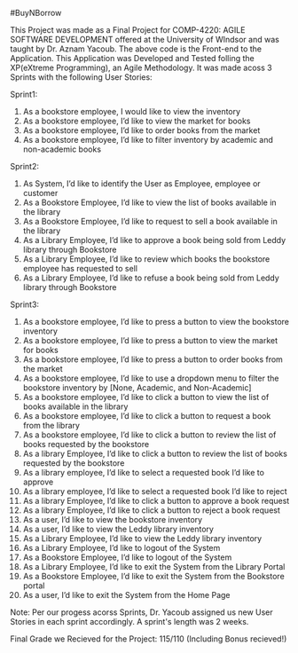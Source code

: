 #BuyNBorrow

This Project was made as a Final Project for COMP-4220: AGILE SOFTWARE DEVELOPMENT offered at the University of WIndsor and was taught by Dr. Aznam Yacoub. The above code is the Front-end to the Application. This Application was Developed and Tested folling the XP(eXtreme Programming), an Agile Methodology. It was made acoss 3 Sprints with the following User Stories: 

Sprint1:
1. As a bookstore employee, I would like to view the inventory 
2. As a bookstore employee, I’d like to view the market for books 
3. As a bookstore employee, I’d like to order books from the market 
4. As a bookstore employee, I’d like to filter inventory by academic and non-academic books 

Sprint2:
1. As System, I’d like to identify the User as Employee, employee or customer 
2. As a Bookstore Employee, I’d like to view the list of books available in the library 
3. As a Bookstore Employee, I’d like to request to sell a book available in the   library 
4. As a Library Employee, I’d like to approve a book being sold from Leddy library through Bookstore 
5. As a Library Employee, I’d like to review which books the bookstore employee has requested to sell 
6. As a Library Employee, I’d like to refuse a book being sold from Leddy library through Bookstore 

Sprint3:
1. As a bookstore employee, I’d like to press a button to view the bookstore inventory 
2. As a bookstore employee, I’d like to press a button to view the market for books 
3. As a bookstore employee, I’d like to press a button to order books from the market 
4. As a bookstore employee, I’d like to use a dropdown menu to filter the bookstore inventory by [None, Academic, and Non-Academic] 
5. As a bookstore employee, I’d like to click a button to view the list of books available in the library  
6. As a bookstore employee, I’d like to click a button to request a book from the library 
7. As a bookstore employee, I’d like to click a button to review the list of books requested by the bookstore 
8. As a library Employee, I’d like to click a button to review the list of books requested by the bookstore 
9. As a library employee, I’d like to select a requested book I’d like to approve 
10. As a library employee, I’d like to select a requested book I’d like to reject  
11. As a library Employee, I’d like to click a button to approve a book request
12. As a library Employee, I’d like to click a button to reject a book request
13. As a user, I’d like to view the bookstore inventory  
14. As a user, I’d like to view the Leddy library inventory  
15. As a Library Employee, I’d like to view the Leddy library inventory   
16. As a Library Employee, I’d like to logout of the System 
17. As a Bookstore Employee, I’d like to logout of the System 
18. As a Library Employee, I’d like to exit the System from the Library Portal 
19. As a Bookstore Employee, I’d like to exit the System from the Bookstore portal 
20. As a user, I’d like to exit the System from the Home Page 

Note: Per our progess acorss Sprints, Dr. Yacoub assigned us new User Stories in each sprint accordingly. A sprint's length was 2 weeks.

Final Grade we Recieved for the Project: 115/110 (Including Bonus recieved!)
